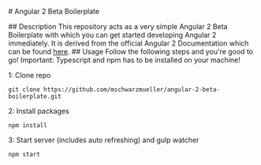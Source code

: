 \# Angular 2 Beta Boilerplate

\#\# Description
This repository acts as a very simple Angular 2 Beta Boilerplate with which you can get started developing Angular 2 immediately.
It is derived from the official Angular 2 Documentation which can be found [here](https://angular.io/docs/ts/latest/quickstart.html).
\#\# Usage
Follow the following steps and you're good to go! Important: Typescript and npm has to be installed on your machine!

1: Clone repo
```
git clone https://github.com/mschwarzmueller/angular-2-beta-boilerplate.git
```
2: Install packages
```
npm install
```
3: Start server (includes auto refreshing) and gulp watcher
```
npm start
```
